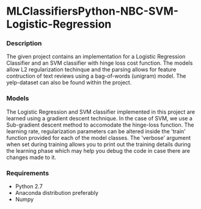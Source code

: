 # MLClassifiersPython-NBC-SVM-Logistic-Regression

### Description
The given project contains an implementation for a Logistic Regression Classifier and an SVM classifier with hinge loss cost function. The models allow L2 regularization techinque and the parsing allows for feature contruction of text reviews using a bag-of-words (unigram) model. The yelp-dataset can also be found within the project.

### Models
The Logistic Regression and SVM classifier implemented in this project are learned using a gradient descent technique. In the case of SVM, we use a Sub-gradient descent method to accomodate the hinge-loss function. The learning rate, regularization parameters can be altered inside the 'train' function provided for each of the model classes. The 'verbose' argument when set during training allows you to print out the training details during the learning phase which may help you debug the code in case there are changes made to it.

### Requirements
* Python 2.7
* Anaconda distribution preferably
* Numpy

